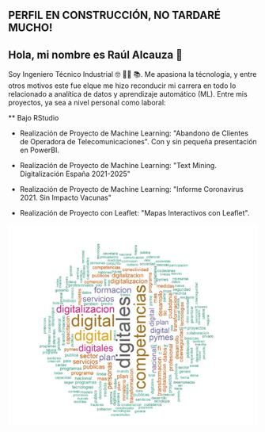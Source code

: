 ## PERFIL EN CONSTRUCCIÓN, NO TARDARÉ MUCHO!

## Hola, mi nombre es Raúl Alcauza 👋


Soy Ingeniero Técnico Industrial 🤓 👨‍🏫 📚. 
Me apasiona la técnología, y entre otros motivos este fue elque me hizo reconducir mi carrera en todo lo relacionado a analítica de datos y aprendizaje automático (ML). 
Entre mis proyectos, ya sea a nivel personal como laboral:

** Bajo RStudio

  * Realización de Proyecto de Machine Learning: "Abandono de Clientes de Operadora de Telecomunicaciones". Con y sin pequeña presentación en PowerBI.
  
  * Realización de Proyecto de Machine Learning: "Text Mining. Digitalización España 2021-2025"
  
  * Realización de Proyecto de Machine Learning: "Informe Coronavirus 2021. Sin Impacto Vacunas"
  
  * Realización de Proyecto con Leaflet: "Mapas Interactivos con Leaflet". 

![**Presentación**](Captura.JPG)

<!--
**raulalcauza/raulalcauza** is a ✨ _special_ ✨ repository because its `README.md` (this file) appears on your GitHub profile.

Here are some ideas to get you started:

- 🔭 I’m currently working on ...
- 🌱 I’m currently learning ...
- 👯 I’m looking to collaborate on ...
- 🤔 I’m looking for help with ...
- 💬 Ask me about ...
- 📫 How to reach me: ...
- 😄 Pronouns: ...
- ⚡ Fun fact: ...
-->
